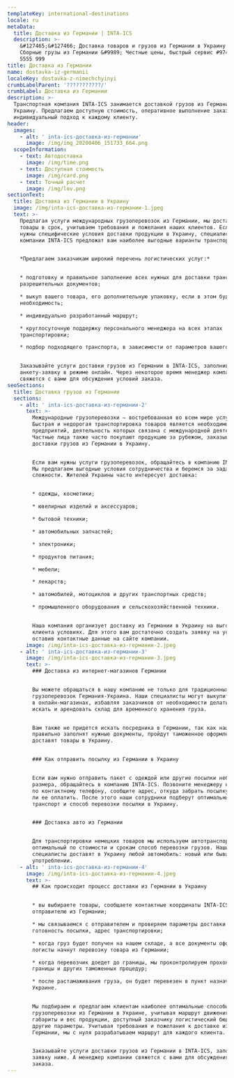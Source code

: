 ```yaml
---
templateKey: international-destinations
locale: ru
metaData:
  title: Доставка из Германии | INTA-ICS
  description: >-
    &#127465;&#127466; Доставка товаров и грузов из Германии в Украину &#9989;
    Сборные грузы из Германии &#9989; Честные цены, быстрый сервис #9742; 068
    5555 999
title: Доставка из Германии
name: dostavka-iz-germanii
localeKey: dostavka-z-nimechchyinyi
crumbLabelParent: '???????????/'
crumbLabel: Доставка из Германии
description: >-
  Транспортная компания INTA-ICS занимается доставкой грузов из Германии в
  Украину. Предлагаем доступную стоимость, оперативное выполнение заказа и
  индивидуальный подход к каждому клиенту.
header:
  images:
    - alt: ' inta-ics-доставка-из-германии'
      image: /img/img_20200406_151733_664.png
  scopeInformation:
    - text: Автодоставка
      image: /img/time.png
    - text: Доступная стоимость
      image: /img/card.png
    - text: Точный расчет
      image: /img/lov.png
sectionText:
  title: Доставка из Германии в Украину
  image: /img/inta-ics-доставка-из-германии-1.jpeg
  text: >-
    Предлагая услуги международных грузоперевозок из Германии, мы доставляем
    товары в срок, учитываем требования и пожелания наших клиентов. Если вам
    нужны специфические условия доставки продукции в Украину, специалисты
    компании INTA-ICS предложат вам наиболее выгодные варианты транспортировки.


    *Предлагаем заказчикам широкий перечень логистических услуг:*


    * подготовку и правильное заполнение всех нужных для доставки транспортных и
    разрешительных документов;

    * выкуп вашего товара, его дополнительную упаковку, если в этом будет
    необходимость;

    * индивидуально разработанный маршрут;

    * круглосуточную поддержку персонального менеджера на всех этапах
    транспортировки;

    * подбор подходящего транспорта, в зависимости от параметров вашего груза.


    Заказывайте услуги доставки грузов из Германии в INTA-ICS, заполнив
    анкету-заявку в режиме онлайн. Через некоторое время менеджер компании
    свяжется с вами для обсуждения условий заказа.
seoSections:
  title: Доставка грузов из Германии
  sections:
    - alt: ' inta-ics-доставка-из-германии-2'
      text: >-
        Международные грузоперевозки — востребованная во всем мире услуга.
        Быстрая и недорогая транспортировка товаров является необходимостью для
        предприятий, деятельность которых связана с международной деятельностью.
        Частные лица также часто покупают продукцию за рубежом, заказывая услугу
        доставки грузов из Германии в Украину.


        Если вам нужны услуги грузоперевозок, обращайтесь в компанию INTA-ICS.
        Мы предлагаем выгодные условия сотрудничества и беремся за задачи любой
        сложности. Жителей Украины часто интересует доставка:


        * одежды, косметики;

        * ювелирных изделий и аксессуаров;

        * бытовой техники;

        * автомобильных запчастей;

        * электроники;

        * продуктов питания;

        * мебели;

        * лекарств;

        * автомобилей, мотоциклов и других транспортных средств;

        * промышленного оборудования и сельскохозяйственной техники.


        Наша компания организует доставку из Германии в Украину на выгодных для
        клиента условиях. Для этого вам достаточно создать заявку на услуги,
        оставив контактные данные на сайте компании.
      image: /img/inta-ics-доставка-из-германии-2.jpeg
    - alt: ' inta-ics-доставка-из-германии-3'
      image: /img/inta-ics-доставка-из-германии-3.jpeg
      text: >-
        ### Доставка из интернет-магазинов Германии


        Вы можете обращаться в нашу компанию не только для традиционных
        грузоперевозок Германия-Украина. Наши специалисты могут выкупить товары
        в онлайн-магазинах, избавляя заказчиков от необходимости делать закупки,
        искать и арендовать склад для временного хранения груза.


        Вам также не придется искать посредника в Германии, так как наши логисты
        правильно заполнят нужные документы, пройдут таможенное оформление и
        доставят товары в Украину.


        ### Как отправить посылку из Германии в Украину


        Если вам нужно отправить пакет с одеждой или другие посылки небольшого
        размера, обращайтесь в компанию INTA-ICS. Позвоните менеджеру компании
        по контактному телефону, сообщите адрес, откуда забрать посылку, и нужно
        ли ее оплатить. После этого наши сотрудники подберут оптимальный
        транспорт и способ перевозки посылки в Украину.


        ### Доставка авто из Германии


        Для транспортировки немецких товаров мы используем автотранспорт — это
        оптимальный по стоимости и срокам способ перевозки грузов. Наши
        специалисты доставят в Украину любой автомобиль: новый или бывший в
        употреблении.
    - alt: ' inta-ics-доставка-из-германии-4'
      image: /img/inta-ics-доставка-из-германии-4.jpeg
      text: >-
        ## Как происходит процесс доставки из Германии в Украину


        * вы выбираете товары, сообщаете контактные координаты INTA-ICS своему
        отправителю из Германии;

        * мы связываемся с отправителем и проверяем параметры доставки —
        готовность посылки, адрес транспортировки;

        * когда груз будет получен на нашем складе, а все документы оформлены,
        логисты начнут перевозку товара из Германии;

        * когда перевозчик доедет до границы, мы проконтролируем прохождение
        границы и других таможенных процедур;

        * после растамаживания груза, он будет перевезен в пункт назначения в
        Украине.


        Мы подбираем и предлагаем клиентам наиболее оптимальные способы
        грузоперевозки из Германии в Украине, учитывая маршрут движения,
        габариты и вес продукции, доступный заказчику логистический бюджет и
        другие параметры. Учитывая требования и пожелания к доставке из
        Германии, мы с нуля разрабатываем маршрут для каждого клиента.


        Заказывайте услуги доставки грузов из Германии в INTA-ICS, заполнив
        заявку ниже. А менеджер компании свяжется с вами для обсуждения условий
        заказа.
---
```

